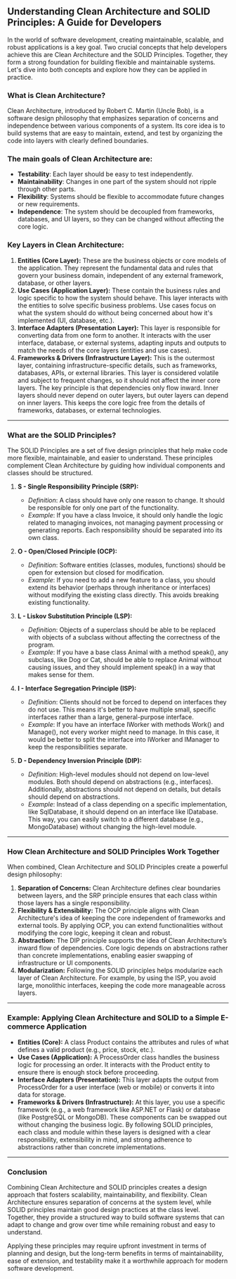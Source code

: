 ## Understanding Clean Architecture and SOLID Principles: A Guide for Developers
In the world of software development, creating maintainable, scalable, and robust applications is a key goal. Two crucial concepts that help developers achieve this are Clean Architecture and the SOLID Principles. Together, they form a strong foundation for building flexible and maintainable systems. Let's dive into both concepts and explore how they can be applied in practice.

### What is Clean Architecture?
Clean Architecture, introduced by Robert C. Martin (Uncle Bob), is a software design philosophy that emphasizes separation of concerns and independence between various components of a system. Its core idea is to build systems that are easy to maintain, extend, and test by organizing the code into layers with clearly defined boundaries.

### The main goals of Clean Architecture are:

- **Testability**: Each layer should be easy to test independently.
- **Maintainability**: Changes in one part of the system should not ripple through other parts.
- **Flexibility**: Systems should be flexible to accommodate future changes or new requirements.
- **Independence**: The system should be decoupled from frameworks, databases, and UI layers, so they can be changed without affecting the core logic.


### Key Layers in Clean Architecture:
1. **Entities (Core Layer):** These are the business objects or core models of the application. They represent the fundamental data and rules that govern your business domain, independent of any external framework, database, or other layers.
2. **Use Cases (Application Layer):** These contain the business rules and logic specific to how the system should behave. This layer interacts with the entities to solve specific business problems. Use cases focus on what the system should do without being concerned about how it's implemented (UI, database, etc.).
3. **Interface Adapters (Presentation Layer):** This layer is responsible for converting data from one form to another. It interacts with the user interface, database, or external systems, adapting inputs and outputs to match the needs of the core layers (entities and use cases).
4. **Frameworks & Drivers (Infrastructure Layer):** This is the outermost layer, containing infrastructure-specific details, such as frameworks, databases, APIs, or external libraries. This layer is considered volatile and subject to frequent changes, so it should not affect the inner core layers.
The key principle is that dependencies only flow inward. Inner layers should never depend on outer layers, but outer layers can depend on inner layers. This keeps the core logic free from the details of frameworks, databases, or external technologies.
---
### What are the SOLID Principles?
The SOLID Principles are a set of five design principles that help make code more flexible, maintainable, and easier to understand. These principles complement Clean Architecture by guiding how individual components and classes should be structured.

1. **S - Single Responsibility Principle (SRP):**
    - *Definition*: A class should have only one reason to change. It should be responsible for only one part of the functionality.
    - *Example*: If you have a class Invoice, it should only handle the logic related to managing invoices, not managing payment processing or generating reports. Each responsibility should be separated into its own class.

2. **O - Open/Closed Principle (OCP):**
    - *Definition*: Software entities (classes, modules, functions) should be open for extension but closed for modification.
    - *Example*: If you need to add a new feature to a class, you should extend its behavior (perhaps through inheritance or interfaces) without modifying the existing class directly. This avoids breaking existing functionality.

3. **L - Liskov Substitution Principle (LSP):**
    - *Definition*: Objects of a superclass should be able to be replaced with objects of a subclass without affecting the correctness of the program.
    - *Example*: If you have a base class Animal with a method speak(), any subclass, like Dog or Cat, should be able to replace Animal without causing issues, and they should implement speak() in a way that makes sense for them.

4. **I - Interface Segregation Principle (ISP):**
    - *Definition*: Clients should not be forced to depend on interfaces they do not use. This means it's better to have multiple small, specific interfaces rather than a large, general-purpose interface.
    - *Example*: If you have an interface IWorker with methods Work() and Manage(), not every worker might need to manage. In this case, it would be better to split the interface into IWorker and IManager to keep the responsibilities separate.

5. **D - Dependency Inversion Principle (DIP):**
    - *Definition*: High-level modules should not depend on low-level modules. Both should depend on abstractions (e.g., interfaces). Additionally, abstractions should not depend on details, but details should depend on abstractions.
    - *Example*: Instead of a class depending on a specific implementation, like SqlDatabase, it should depend on an interface like IDatabase. This way, you can easily switch to a different database (e.g., MongoDatabase) without changing the high-level module.
---

### How Clean Architecture and SOLID Principles Work Together

When combined, Clean Architecture and SOLID Principles create a powerful design philosophy:

1. **Separation of Concerns:** Clean Architecture defines clear boundaries between layers, and the SRP principle ensures that each class within those layers has a single responsibility.
2. **Flexibility & Extensibility:** The OCP principle aligns with Clean Architecture's idea of keeping the core independent of frameworks and external tools. By applying OCP, you can extend functionalities without modifying the core logic, keeping it clean and robust.
3. **Abstraction:** The DIP principle supports the idea of Clean Architecture’s inward flow of dependencies. Core logic depends on abstractions rather than concrete implementations, enabling easier swapping of infrastructure or UI components.
4. **Modularization:** Following the SOLID principles helps modularize each layer of Clean Architecture. For example, by using the ISP, you avoid large, monolithic interfaces, keeping the code more manageable across layers.
---
### Example: Applying Clean Architecture and SOLID to a Simple E-commerce Application
- **Entities (Core):** A class Product contains the attributes and rules of what defines a valid product (e.g., price, stock, etc.).
- **Use Cases (Application):** A ProcessOrder class handles the business logic for processing an order. It interacts with the Product entity to ensure there is enough stock before proceeding.
- **Interface Adapters (Presentation):** This layer adapts the output from ProcessOrder for a user interface (web or mobile) or converts it into data for storage.
- **Frameworks & Drivers (Infrastructure):** At this layer, you use a specific framework (e.g., a web framework like ASP.NET or Flask) or database (like PostgreSQL or MongoDB). These components can be swapped out without changing the business logic.
By following SOLID principles, each class and module within these layers is designed with a clear responsibility, extensibility in mind, and strong adherence to abstractions rather than concrete implementations.
---
### Conclusion
Combining Clean Architecture and SOLID principles creates a design approach that fosters scalability, maintainability, and flexibility. Clean Architecture ensures separation of concerns at the system level, while SOLID principles maintain good design practices at the class level. Together, they provide a structured way to build software systems that can adapt to change and grow over time while remaining robust and easy to understand.

Applying these principles may require upfront investment in terms of planning and design, but the long-term benefits in terms of maintainability, ease of extension, and testability make it a worthwhile approach for modern software development.
